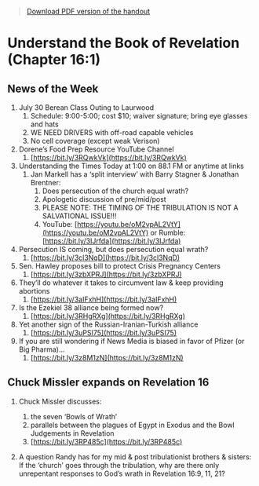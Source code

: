 >[Download PDF version of the handout](/week071722.pdf)

# Understand the Book of Revelation (Chapter 16:1)

## News of the Week
1. July 30 Berean Class Outing to Laurwood
	1. Schedule: 9:00-5:00; cost $10; waiver signature; bring eye glasses and hats
	1. WE NEED DRIVERS with off-road capable vehicles
	1. No cell coverage (except weak Verison)
1. Dorene’s Food Prep Resource YouTube Channel
	1. [https://bit.ly/3RQwkVk](https://bit.ly/3RQwkVk) 
1. Understanding the Times Today at 1:00 on 88.1 FM or anytime at links              
	1. Jan Markell has a ‘split interview’ with Barry Stagner & Jonathan Brentner:
		1. Does persecution of the church equal wrath? 
		1. Apologetic discussion of pre/mid/post
		1. PLEASE NOTE: THE TIMING OF THE TRIBULATION IS NOT A SALVATIONAL ISSUE!!!
		1. YouTube:  [https://youtu.be/oM2vpAL2VtY](https://youtu.be/oM2vpAL2VtY)   or  Rumble: [https://bit.ly/3IJrfda](https://bit.ly/3IJrfda) 
1. Persecution IS coming, but does persecution equal wrath?  
	1. [https://bit.ly/3cl3NqD](https://bit.ly/3cl3NqD) 
1. Sen. Hawley proposes bill to protect Crisis Pregnancy Centers
	1. [https://bit.ly/3zbXPRJ](https://bit.ly/3zbXPRJ) 
1. They’ll do whatever it takes to circumvent law & keep providing abortions
	1. [https://bit.ly/3aIFxhH](https://bit.ly/3aIFxhH) 
1. Is the Ezekiel 38 alliance being formed now?
	1. [https://bit.ly/3RHgRXg](https://bit.ly/3RHgRXg)
1. Yet another sign of the Russian-Iranian-Turkish alliance
	1. [https://bit.ly/3uPSI75](https://bit.ly/3uPSI75)
1. If you are still wondering if News Media is biased in favor of Pfizer (or Big Pharma)…
	1. [https://bit.ly/3z8M1zN](https://bit.ly/3z8M1zN)

## Chuck Missler expands on Revelation 16   
1. Chuck Missler discusses:
	1. the seven ‘Bowls of Wrath’
	1. parallels between the plagues of Egypt in Exodus and the Bowl Judgements in Revelation
	1. [https://bit.ly/3RP485c](https://bit.ly/3RP485c) 

1. A question Randy has for my mid & post tribulationist brothers & sisters: If the ‘church’ goes through the tribulation, why are there only unrepentant responses to God’s wrath in Revelation 16:9, 11, 21?
